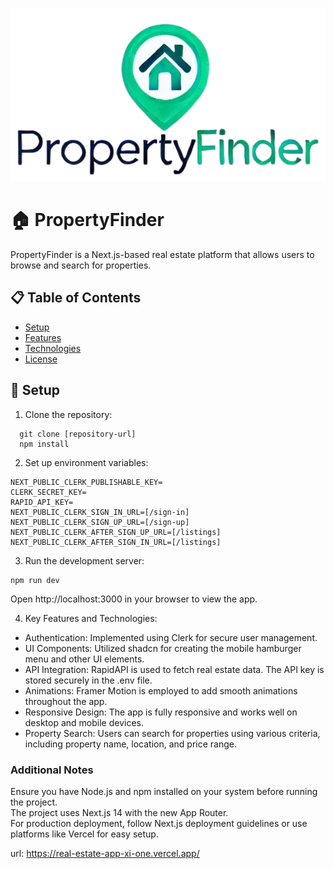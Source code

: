 
![PropertyFinder Logo](/public/logo.png)

# 🏠 PropertyFinder

PropertyFinder is a Next.js-based real estate platform that allows users to browse and search for properties.

## 📋 Table of Contents
- [Setup](#setup)
- [Features](#features)
- [Technologies](#technologies)
- [License](#license)

## 🚀 Setup

1. Clone the repository:
```
  git clone [repository-url]
  npm install
```

2. Set up environment variables:

```
NEXT_PUBLIC_CLERK_PUBLISHABLE_KEY=
CLERK_SECRET_KEY=
RAPID_API_KEY=
NEXT_PUBLIC_CLERK_SIGN_IN_URL=[/sign-in]
NEXT_PUBLIC_CLERK_SIGN_UP_URL=[/sign-up]
NEXT_PUBLIC_CLERK_AFTER_SIGN_UP_URL=[/listings]
NEXT_PUBLIC_CLERK_AFTER_SIGN_IN_URL=[/listings]
```

3. Run the development server:
```
npm run dev
```
Open http://localhost:3000 in your browser to view the app.  

4. Key Features and Technologies:

* Authentication: Implemented using Clerk for secure user management.
* UI Components: Utilized shadcn for creating the mobile hamburger menu and other UI elements. 
* API Integration: RapidAPI is used to fetch real estate data. The API key is stored securely in the .env file.  
* Animations: Framer Motion is employed to add smooth animations throughout the app.  
* Responsive Design: The app is fully responsive and works well on desktop and mobile devices.  
* Property Search: Users can search for properties using various criteria, including property name, location, and price range.
   
### Additional Notes  
Ensure you have Node.js and npm installed on your system before running the project.  
The project uses Next.js 14 with the new App Router.  
For production deployment, follow Next.js deployment guidelines or use platforms like Vercel for easy setup.  
  

url: https://real-estate-app-xi-one.vercel.app/
